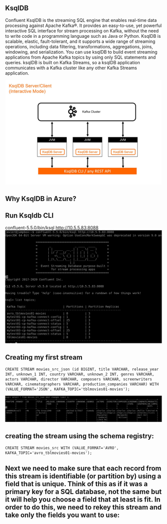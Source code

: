 ## KsqlDB
Confluent KsqlDB is the streaming SQL engine that enables real-time data processing against Apache Kafka®. It provides an easy-to-use, yet powerful interactive SQL interface for stream processing on Kafka, without the need to write code in a programming language such as Java or Python. KsqlDB is scalable, elastic, fault-tolerant, and it supports a wide range of streaming operations, including data filtering, transformations, aggregations, joins, windowing, and serialization. You can use ksqlDB to build event streaming applications from Apache Kafka topics by using only SQL statements and queries. ksqlDB is built on Kafka Streams, so a ksqlDB application communicates with a Kafka cluster like any other Kafka Streams application.

![diagram](https://github.com/javierromancsa/images/blob/main/ksqldb-diagram.JPG)

## Why KsqlDB in Azure?


## Run Ksqldb CLI 
confluent-5.5.0/bin/ksql http://10.5.5.83:8088
![diagram](https://github.com/javierromancsa/images/blob/main/cp-ksqldb-01.png)

## Creating my first stream
```
CREATE STREAM movies_src_json (id BIGINT, title VARCHAR, release_year INT, unknown_1 INT, country VARCHAR, unknown_2 INT, genres VARCHAR,  actors VARCHAR, director VARCHAR, composers VARCHAR, screenwriters VARCHAR, cinematographers VARCHAR, production_companies VARCHAR) WITH (VALUE_FORMAT='JSON', KAFKA_TOPIC='tblmovies01-movies');
```
![diagram](https://github.com/javierromancsa/images/blob/main/cp-ksqldb-02.png)

## creating the stream using the schema registry:
```
CREATE STREAM movies_src WITH (VALUE_FORMAT='AVRO', KAFKA_TOPIC='avro_tblmovies01-movies');
```
## Next we need to make sure that each record from this stream is identifiable (or partition by) using a field that is unique. Think of this as if it was a primary key for a SQL database, not the same but it will help you choose a field that at least is fit. In order to do this, we need to rekey this stream and take only the fields you want to use:
